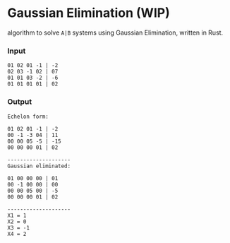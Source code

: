 # Gaussian Elimination (WIP)

algorithm to solve `A|B` systems using Gaussian Elimination, written in Rust.

### Input

```
01 02 01 -1 | -2
02 03 -1 02 | 07
01 01 03 -2 | -6
01 01 01 01 | 02
```

### Output

```
Echelon form:

01 02 01 -1 | -2
00 -1 -3 04 | 11
00 00 05 -5 | -15
00 00 00 01 | 02

--------------------
Gaussian eliminated:

01 00 00 00 | 01
00 -1 00 00 | 00
00 00 05 00 | -5
00 00 00 01 | 02

--------------------
X1 = 1
X2 = 0
X3 = -1
X4 = 2
```
